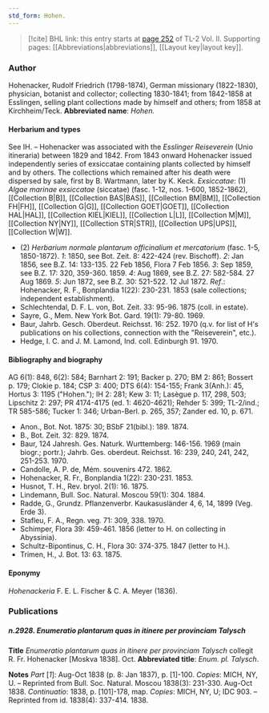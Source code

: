```yaml
---
std_form: Hohen.
---
```


> [!cite] BHL link: this entry starts at [page 252](https://www.biodiversitylibrary.org/page/33068494) of TL-2 Vol. II.
> Supporting pages: [[Abbreviations|abbreviations]], [[Layout key|layout key]].

### Author

Hohenacker, Rudolf Friedrich (1798-1874), German missionary (1822-1830), physician, botanist and collector; collecting 1830-1841; from 1842-1858 at Esslingen, selling plant collections made by himself and others; from 1858 at Kirchheim/Teck. 
**Abbreviated name**: *Hohen.*

#### Herbarium and types

See IH. – Hohenacker was associated with the *Esslinger Reiseverein* (Unio itineraria) between 1829 and 1842. From 1843 onward Hohenacker issued independently series of exsiccatae containing plants collected by himself and by others. The collections which remained after his death were dispersed by sale, first by B. Wartmann, later by K. Keck.
*Exsiccatae*: (1) *Algae marinae exsiccatae* (siccatae) (fasc. 1-12, nos. 1-600, 1852-1862), [[Collection B|B]], [[Collection BAS|BAS]], [[Collection BM|BM]], [[Collection FH|FH]], [[Collection G|G]], [[Collection GOET|GOET]], [[Collection HAL|HAL]], [[Collection KIEL|KIEL]], [[Collection L|L]], [[Collection M|M]], [[Collection NY|NY]], [[Collection STR|STR]], [[Collection UPS|UPS]], [[Collection W|W]].
- (2) *Herbarium normale plantarum officinalium et mercatorium* (fasc. 1-5, 1850-1872). *1*: 1850, see Bot. Zeit. 8: 422-424 (rev. Bischoff).
*2*: Jan 1856, see B.Z. 14: 133-135. 22 Feb 1856, Flora 7 Feb 1856.
*3*: Sep 1859, see B.Z. 17: 320, 359-360. 1859.
*4*: Aug 1869, see B.Z. 27: 582-584. 27 Aug 1869.
*5*: Jun 1872, see B.Z. 30: 521-522. 12 Jul 1872.
*Ref*.: Hohenacker, R. F., Bonplandia 1(22): 230-231. 1853 (sale collections; independent establishment).
- Schlechtendal, D. F. L. von, Bot. Zeit. 33: 95-96. 1875 (coll. in estate).
- Sayre, G., Mem. New York Bot. Gard. 19(1): 79-80. 1969.
- Baur, Jahrb. Gesch. Oberdeut. Reichsst. 16: 252. 1970 (q.v. for list of H's publications on his collections, connection with the "Reiseverein", etc.).
- Hedge, I. C. and J. M. Lamond, Ind. coll. Edinburgh 91. 1970.

#### Bibliography and biography

AG 6(1): 848, 6(2): 584; Barnhart 2: 191; Backer p. 270; BM 2: 861; Bossert p. 179; Clokie p. 184; CSP 3: 400; DTS 6(4): 154-155; Frank 3(Anh.): 45, Hortus 3: 1195 ("Hohen."); IH 2: 281; Kew 3: 11; Lasègue p. 117, 298, 503; Lipschitz 2: 297; PR 4174-4175 (ed. 1: 4620-4621); Rehder 5: 399; TL-2/ind.; TR 585-586; Tucker 1: 346; Urban-Berl. p. 265, 357; Zander ed. 10, p. 671.
- Anon., Bot. Not. 1875: 30; BSbF 21(bibl.): 189. 1874.
- B., Bot. Zeit. 32: 829. 1874.
- Baur, 124 Jahresh. Ges. Naturk. Wurttemberg: 146-156. 1969 (main biogr.; portr.); Jahrb. Ges. oberdeut. Reichsst. 16: 239, 240, 241, 242, 251-253. 1970.
- Candolle, A. P. de, Mém. souvenirs 472. 1862.
- Hohenacker, R. Fr., Bonplandia 1(22): 230-231. 1853.
- Husnot, T. H., Rev. bryol. 2(1): 16. 1875.
- Lindemann, Bull. Soc. Natural. Moscou 59(1): 304. 1884.
- Radde, G., Grundz. Pflanzenverbr. Kaukasusländer 4, 6, 14, 1899 (Veg. Erde 3).
- Stafleu, F. A., Regn. veg. 71: 309, 338. 1970.
- Schimper, Flora 39: 459-461. 1856 (letter to H. on collecting in Abyssinia).
- Schultz-Bipontinus, C. H., Flora 30: 374-375. 1847 (letter to H.).
- Trimen, H., J. Bot. 13: 63. 1875.

#### Eponymy

*Hohenackeria* F. E. L. Fischer & C. A. Meyer (1836).

### Publications

##### n.2928. Enumeratio plantarum quas in itinere per provinciam Talysch

**Title**
*Enumeratio plantarum quas in itinere per provinciam Talysch* collegit R. Fr. Hohenacker \[Moskva 1838\]. Oct.
**Abbreviated title**: *Enum. pl. Talysch*.

**Notes**
*Part* \[*1*\]: Aug-Oct 1838 (p. 8: Jan 1837), p. \[1\]-100. *Copies*: MICH, NY, U. – Reprinted from Bull. Soc. Natural. Moscou 1838(3): 231-330. Aug-Oct 1838.
*Continuatio*: 1838, p. \[101\]-178, map. *Copies*: MICH, NY, U; IDC 903. – Reprinted from id. 1838(4): 337-414. 1838.

